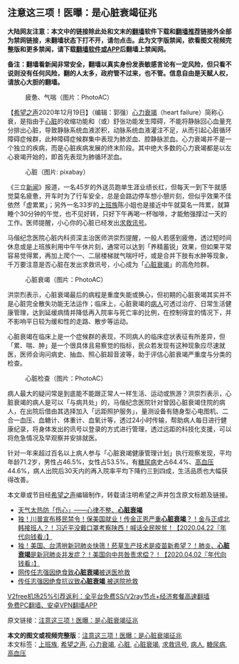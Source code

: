  <h2>注意这三项！医曝：是心脏衰竭征兆</h2> <p class="notice"><b>大陆网友注意：本文中的链接除此处和文末的<a href="https://github.com/bannedbook/fanqiang" >翻墙</a>软件下载和<a href="https://github.com/killgcd/justmysocks/blob/master/README.md">翻墙推荐</a>链接外全部为禁网链接，未翻墙状态下打不开，请勿点击。此为文字版禁闻，欲看图文视频完整版和更多禁闻，请下载<a href="https://github.com/bannedbook/fanqiang">翻墙软件或APP</a>后翻墙上禁闻网。</p><p>备注：翻墙看新闻非常安全，翻墙以真实身份发表敏感言论有一定风险，但只看不说则没有任何风险，翻的人太多，政府管不过来，也不管。信息自由是天赋人权，请放心大胆的翻墙。</b></p>  <div class="entry"> <figure><figcaption>疲惫、气喘（图片：PhotoAC）</figcaption></figure> <p>【<span class='wp_keywordlink_affiliate'><a href="https://www.soundofhope.org" title="希望之声" target="_blank">希望之声</a></span>2020年12月19日】（编辑：郭强）<a href="https://www.bannedbook.org/bnews/tag/%e5%bf%83%e5%8a%9b%e8%a1%b0%e7%ab%ad/" class="st_tag internal_tag" rel="tag" title="标签 心力衰竭 下的日志">心力衰竭</a>（heart failure）简称心衰，是指由于<a href="https://www.bannedbook.org/bnews/tag/%E5%BF%83%E8%84%8F/" class="st_tag internal_tag" rel="tag" title="标签 心脏 下的日志">心脏</a>的收缩功能和（或）舒张功能发生障碍，不能将静脉回心血量充分排出心脏，导致静脉系统血液淤积，动脉系统血液灌注不足，从而引起心脏循环障碍症候群，此种障碍症候群集中表现为肺淤血、腔静脉淤血。心力衰竭并不是一个独立的疾病，而是心脏疾病发展的终末阶段。其中绝大多数的心力衰竭都是以左心衰竭开始的，即首先表现为肺循环淤血。</p> <figure><figcaption>心脏（图片: pixabay）</figcaption></figure> <p>《三立<span class='wp_keywordlink_affiliate'><a href="https://www.bannedbook.org/" title="新闻">新闻</a></span>》报道，一名45岁的外送员跑单生涯业绩长红，但每天一到下午就感觉莫名疲惫，开车时为了行车安全，总是会路边停车想小憩片刻，但似乎效果不佳依然「虚累累」；另外一名33岁的<a href="https://www.bannedbook.org/bnews/tag/%e4%b8%8a%e7%8f%ad%e6%97%8f/" class="st_tag internal_tag" rel="tag" title="标签 上班族 下的日志">上班族</a>陈小姐也是接近中午就莫名一阵累，就算睡个30分钟的午觉，也不见好转，只好下午再喝一杯咖啡，才能勉强撑过一天的工作。医师提醒，小心你的心脏已经发出<a href="https://www.bannedbook.org/bnews/tag/%E6%B1%82%E6%95%91%E8%AE%AF%E5%8F%B7/" class="st_tag internal_tag" rel="tag" title="标签 求救讯号 下的日志">求救讯号</a>。</p>  <p>马偕纪念医院心脏内科资深主治医师洪崇烈提醒，一般人若感到疲倦，透过短时间休息或是上班族利用中午午休片刻，通常可以达到「养精蓄锐」效果，但如果平常容易觉得累，再加上爬个一、二层楼梯就气喘吁吁，或是合并下肢有水肿等现象，千万要注意是否心脏在发出求救讯号，小心成为「<a href="https://www.bannedbook.org/bnews/tag/%E5%BF%83%E8%84%8F%E8%A1%B0%E7%AB%AD/" class="st_tag internal_tag" rel="tag" title="标签 心脏衰竭 下的日志">心脏衰竭</a>」的高危险群。</p> <figure><figcaption>心脏衰竭（图片：PhotoAC）</figcaption></figure> <p>洪崇烈表示，心脏衰竭最后的病程是重度失能或换心，但初期的心脏衰竭其实并不是心脏完全散失功能无法运作；临床上，心脏衰竭的<a href="https://www.bannedbook.org/bnews/tag/%E7%97%85%E4%BA%BA/" class="st_tag internal_tag" rel="tag" title="标签 病人 下的日志">病人</a>可透过治疗、日常生活健康管理，达到延缓病情并降低再入院率与死亡率的比例，在控制得宜的情况下，并不影响平日较为缓和性的走路、散步等运动。</p>  <p>心脏衰竭在临床上是一个症候群的表现，不同病人的临床症状表征有所差异，但「累、喘、肿」是一个很具体且易察觉的指标，民众若发现有这种现象应尽速就医，医师会询问病史、抽血、照心脏超音波等，助于评估心脏衰竭严重度与分类的检查。</p> <figure><figcaption>心脏检查（图片：PhotoAC）</figcaption></figure> <p>病人最大的疑问常是到底能不能跟正常人一样生活、运动或旅游？洪崇烈表示，心脏衰竭的病人是可以「与病共处」的，马偕纪念医院针对曾因心脏衰竭住院的病人，在出院后借由其选择加入「远距照护服务」，量测设备有随身型心电图机、二合一血压、血糖计、体重计、血氧计等，透过24小时传输，帮助病人每日进行健康纪录，将身体发出的讯号以登录的方式进行管理，透过远距的科技化支援，可以将危急情况及早观察并安排就医。</p>  <p>针对一年来超过百名以上病人参与「心脏衰竭健康管理计划」执行观察发现，平均年龄71.2岁，男性占46.5%，女性占53.5%，有<a href="https://www.bannedbook.org/bnews/tag/%e7%b3%96%e5%b0%bf%e7%97%85/" class="st_tag internal_tag" rel="tag" title="标签 糖尿病 下的日志">糖尿病</a>史占64.4%、<a href="https://www.bannedbook.org/bnews/tag/%e9%ab%98%e8%a1%80%e5%8e%8b/" class="st_tag internal_tag" rel="tag" title="标签 高血压 下的日志">高血压</a>44.6%，病人出院后30天内的再入院率平均下降约三到四成，生活品质也大幅获得改善。</p> <p>本文章或节目经<a href="https://www.bannedbook.org/bnews/tag/%e5%b8%8c%e6%9c%9b%e4%b9%8b%e5%a3%b0/" class="st_tag internal_tag" rel="tag" title="标签 希望之声 下的日志">希望之声</a>编辑制作，转载请注明希望之声并包含原文标题及链接。</p>  <ul class='op-related-articles' title='相关阅读'> <li><a href='https://www.bannedbook.org/bnews/comments/20200704/1355565.html' target='_blank'>天气太热防「伤心」——心律不整、<b>心脏衰竭</b></a></li> <li><a href='https://www.bannedbook.org/bnews/taiwannews/20200422/1317389.html' target='_blank'>独！川普宣布移民禁令！保美国就业！传金正恩严重<b>心脏衰竭</b>？！金与正成北韩接班人？！习近平没戴口罩考察陕西！喊话全民脱贫！【2020.04.22『年代向钱看』】</a></li> <li><a href='https://www.bannedbook.org/bnews/taiwannews/20200402/1305261.html' target='_blank'>独！美国、台湾拚新冠肺炎快筛！菸草生产技术是疫苗新希望？！肺炎、<b>心脏衰竭</b>是新冠肺炎并发症？！美国向中共咎责求偿？！【2020.04.02『年代向钱看』】</a></li> <li><a href='https://www.bannedbook.org/bnews/baitai/20200330/1303380.html' target='_blank'>网传任志强因绝食致<b>心脏衰竭</b>被送医抢救</a></li> <li><a href='https://www.bannedbook.org/bnews/cbnews/20200330/1303231.html' target='_blank'>传任志强因绝食抗议致<b>心脏衰竭</b> 被送院抢救</a></li> </ul> <p class="texttj"> <a href="https://www.bannedbook.org/forum23/topic22702.html" target="_blank">V2free机场25%引荐返利：全平台免费SS/V2ray节点+经济套餐高速翻墙</a><br/> <a href="https://github.com/bannedbook/fanqiang/wiki/%E7%A6%81%E9%97%BB%E7%BD%91%E5%AE%89%E5%8D%93%E7%BF%BB%E5%A2%99%E6%96%B0%E9%97%BBAPP" target="_blank">免费PC翻墙、安卓VPN翻墙APP</a></p><p>原文链接：<a class="src_link"  href="https://www.soundofhope.org/post/454894" target="_blank">注意这三项！医曝：是心脏衰竭征兆</a></p><a name='sharetosocial'></a>       <div><b>本文的图文或视频完整版</b>：<a href='https://www.bannedbook.org/bnews/comments/20201219/1451061.html'>注意这三项！医曝：是心脏衰竭征兆</a></div>  </div><!--END ENTRY--> <div class="postfooter"> <div>本文标签：<a href="https://www.bannedbook.org/bnews/tag/%e4%b8%8a%e7%8f%ad%e6%97%8f/" rel="tag">上班族</a>, <a href="https://www.bannedbook.org/bnews/tag/%e5%b8%8c%e6%9c%9b%e4%b9%8b%e5%a3%b0/" rel="tag">希望之声</a>, <a href="https://www.bannedbook.org/bnews/tag/%e5%bf%83%e5%8a%9b%e8%a1%b0%e7%ab%ad/" rel="tag">心力衰竭</a>, <a href="https://www.bannedbook.org/bnews/tag/%E5%BF%83%E8%84%8F/" rel="tag">心脏</a>, <a href="https://www.bannedbook.org/bnews/tag/%E5%BF%83%E8%84%8F%E8%A1%B0%E7%AB%AD/" rel="tag">心脏衰竭</a>, <a href="https://www.bannedbook.org/bnews/tag/%E6%B1%82%E6%95%91%E8%AE%AF%E5%8F%B7/" rel="tag">求救讯号</a>, <a href="https://www.bannedbook.org/bnews/tag/%E7%97%85%E4%BA%BA/" rel="tag">病人</a>, <a href="https://www.bannedbook.org/bnews/tag/%e7%b3%96%e5%b0%bf%e7%97%85/" rel="tag">糖尿病</a>, <a href="https://www.bannedbook.org/bnews/tag/%e9%ab%98%e8%a1%80%e5%8e%8b/" rel="tag">高血压</a></div>  </div><!--END POSTFOOTER--> 